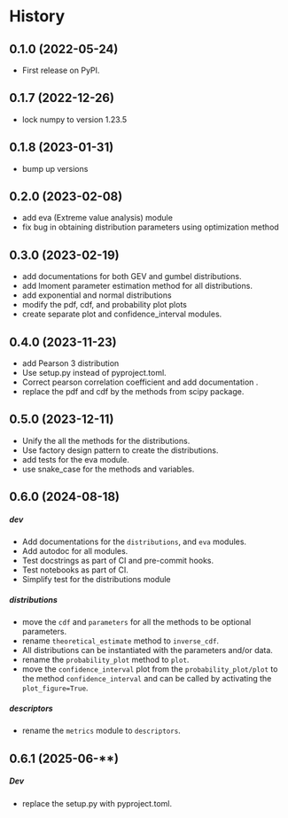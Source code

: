 # History

## 0.1.0 (2022-05-24)

* First release on PyPI.

## 0.1.7 (2022-12-26)

* lock numpy to version 1.23.5


## 0.1.8 (2023-01-31)

* bump up versions


## 0.2.0 (2023-02-08)

* add eva (Extreme value analysis) module
* fix bug in obtaining distribution parameters using optimization method


## 0.3.0 (2023-02-19)

* add documentations for both GEV and gumbel distributions.
* add lmoment parameter estimation method for all distributions.
* add exponential and normal distributions
* modify the pdf, cdf, and probability plot plots
* create separate plot and confidence_interval modules.

## 0.4.0 (2023-11-23)

* add Pearson 3 distribution
* Use setup.py instead of pyproject.toml.
* Correct pearson correlation coefficient and add documentation .
* replace the pdf and cdf by the methods from scipy package.

## 0.5.0 (2023-12-11)

* Unify the all the methods for the distributions.
* Use factory design pattern to create the distributions.
* add tests for the eva module.
* use snake_case for the methods and variables.

## 0.6.0 (2024-08-18)

##### dev
* Add documentations for the `distributions`, and `eva` modules.
* Add autodoc for all modules.
* Test docstrings as part of CI and pre-commit hooks.
* Test notebooks as part of CI.
* Simplify test for the distributions module

##### distributions
* move the `cdf` and `parameters` for all the methods to be optional parameters.
* rename `theoretical_estimate` method to `inverse_cdf`.
* All distributions can be instantiated with the parameters and/or data.
* rename the `probability_plot` method to `plot`.
* move the `confidence_interval` plot from the `probability_plot/plot` to the method `confidence_interval` and can be
    called by activating the `plot_figure=True`.

##### descriptors
* rename the `metrics` module to `descriptors`.

## 0.6.1 (2025-06-**)
##### Dev
* replace the setup.py with pyproject.toml.
